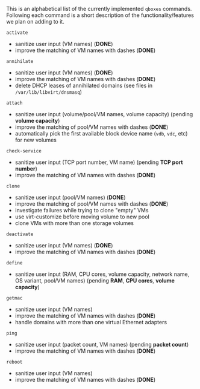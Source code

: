 This is an alphabetical list of the currently implemented `qboxes` commands. Following each command is a short description of the functionality/features we plan on adding to it.

`activate`
* sanitize user input (VM names) (__DONE__)
* improve the matching of VM names with dashes (__DONE__)

`annihilate`
* sanitize user input (VM names) (__DONE__)
* improve the matching of VM names with dashes (__DONE__)
* delete DHCP leases of annihilated domains (see files in `/var/lib/libvirt/dnsmasq`)

`attach`
* sanitize user input (volume/pool/VM names, volume capacity) (pending __volume capacity__)
* improve the matching of pool/VM names with dashes (__DONE__)
* automatically pick the first available block device name (`vdb`, `vdc`, etc) for new volumes

`check-service`
* sanitize user input (TCP port number, VM name) (pending __TCP port number__)
* improve the matching of VM names with dashes (__DONE__)

`clone`
* sanitize user input (pool/VM names) (__DONE__)
* improve the matching of pool/VM names with dashes (__DONE__)
* investigate failures while trying to clone "empty" VMs
* use virt-customize before moving volume to new pool
* clone VMs with more than one storage volumes

`deactivate`
* sanitize user input (VM names) (__DONE__)
* improve the matching of VM names with dashes (__DONE__)

`define`
* sanitize user input (RAM, CPU cores, volume capacity, network name, OS variant, pool/VM names)
  (pending __RAM__, __CPU cores__, __volume capacity__)

`getmac`
* sanitize user input (VM names)
* improve the matching of VM names with dashes (__DONE__)
* handle domains with more than one virtual Ethernet adapters

`ping`
* sanitize user input (packet count, VM names) (pending __packet count__)
* improve the matching of VM names with dashes (__DONE__)

`reboot`
* sanitize user input (VM names)
* improve the matching of VM names with dashes (__DONE__)


